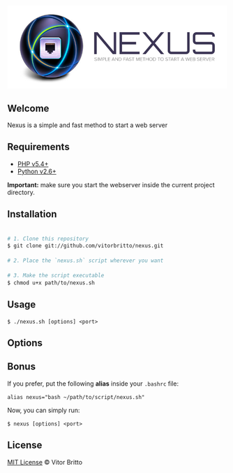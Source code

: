 ![Nexus Logo](src/nexus.jpg "Nexus")


## Welcome

Nexus is a simple and fast method to start a web server

## Requirements

- [PHP v5.4+]()
- [Python v2.6+]()

**Important:** make sure you start the webserver inside the current project directory.


## Installation

```bash

# 1. Clone this repository
$ git clone git://github.com/vitorbritto/nexus.git

# 2. Place the `nexus.sh` script wherever you want

# 3. Make the script executable
$ chmod u+x path/to/nexus.sh

```


## Usage

    $ ./nexus.sh [options] <port>


## Options


## Bonus

If you prefer, put the following **alias** inside your `.bashrc` file:

    alias nexus="bash ~/path/to/script/nexus.sh"

Now, you can simply run:

    $ nexus [options] <port>


## License

[MIT License](http://vitorbritto.mit-license.org/) © Vitor Britto
